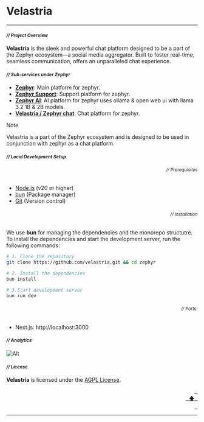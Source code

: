# Velastria
---

#### _<div align="left"><sub>// Project Overview</sub></div>_

<p align="left">
<strong>Velastria</strong> is the sleek and powerful chat platform designed to be a part of the Zephyr ecosystem—a social media aggregator. Built to foster real-time, seamless communication, offers an unparalleled chat experience.
</p>

#### _<div align="left"><sub>// Sub-services under Zephyr</sub></div>_

- **[Zephyr](https://development.zephyyrr.in)**: Main platform for zephyr.
- **[Zephyr Support](https://development.zephyyrr.in/support)**: Support platform for zephyr.
- **[Zephyr AI](https://devai.zephyyrr.in)**: AI platform for zephyr uses ollama & open web ui with llama 3.2 1B & 2B models. 
- **[Velastria / Zephyr chat](https://dev-chat.zephyyrr.in)**: Chat platform for zephyr.

> [!NOTE]
> Velastria is a part of the Zephyr ecosystem and is designed to be used in conjunction with zephyr as a chat platform.


#### _<div align="left"><sub>// Local Development Setup</sub></div>_

###### _<div align="right"><sub>// Prerequisites</sub></div>_

- [Node.js](https://nodejs.org/) (v20 or higher)
- [bun](https://pnpm.io/installation) (Package manager)
- [Git](https://git-scm.com/) (Version control)

###### _<div align="right"><sub>// Installation</sub></div>_

<p align="left">
We use <strong>bun</strong> for managing the dependencies and the monorepo structutre. To install the dependencies and start the development server, run the following commands:
</p>

```bash
# 1. Clone the repository
git clone https://github.com/velastria.git && cd zephyr

# 2. Install the dependencies
bun install

# 3.Start development server
bun run dev
```

###### _<div align="right"><sub>// Ports:</sub></div>_

- Next.js: http://localhost:3000

#### _<div align="left"><sub>// Analytics</sub></div>_
![Alt](https://repobeats.axiom.co/api/embed/d9e8e5cd0a8d0e8ca56ed2c645a0846ee5a74638.svg "Repobeats analytics image")

#### _<div align="left"><sub>// License</sub></div>_

<p align="left">
<strong>Velastria</strong> is licensed under the <a href="https://github.com/parazeeknova/velastria/blob/main/LICENSE">AGPL License</a>.
</p>

<div align="right">
  <a href="#-project-overview"><kbd> <br> 🡅 <br> </kbd></a>
</div>

---

